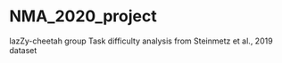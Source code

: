 # NMA_2020_project
lazZy-cheetah group
Task difficulty analysis from Steinmetz et al., 2019 dataset
